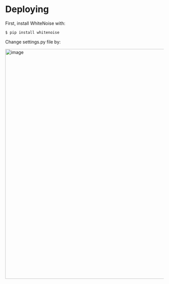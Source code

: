 # Deploying
First, install WhiteNoise with:
```
$ pip install whitenoise
```
Change settings.py file by:

<img width="729" alt="image" src="https://user-images.githubusercontent.com/78146447/128444829-26176b8b-a823-43ae-b99c-df3a577744db.png">


